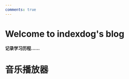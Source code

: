 ```yaml
---
comments: true
---
```


# Welcome to indexdog's blog

**记录学习历程......**

# 音乐播放器

<link rel="stylesheet" href="APlayer.min.css">
<div id="aplayer"></div>
<script src="APlayer.min.js"></script>
